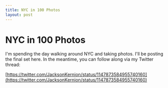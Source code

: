 ```yaml
---
title: NYC in 100 Photos
layout: post
---
```


# NYC in 100 Photos

I'm spending the day walking around NYC and taking photos. I'll be posting the final set here. In the meantime, you can follow along via my Twitter thread:

[https://twitter.com/JacksonKernion/status/1147873584955740160](https://twitter.com/JacksonKernion/status/1147873584955740160)